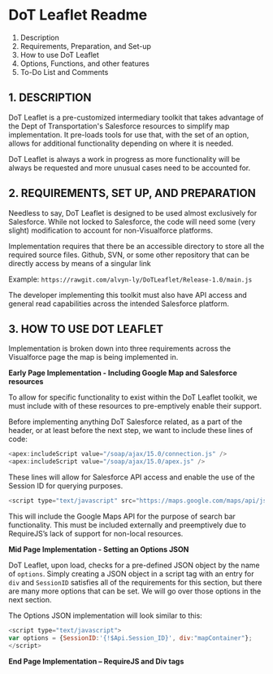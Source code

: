 # DoT Leaflet Readme

1. Description
2. Requirements, Preparation, and Set-up
3. How to use DoT Leaflet
4. Options, Functions, and other features
5. To-Do List and Comments


## 1.    DESCRIPTION

DoT Leaflet is a pre-customized intermediary toolkit that takes advantage of the Dept of Transportation's Salesforce resources to simplify map implementation. It pre-loads tools for use that, with the set of an option, allows for additional functionality depending on where it is needed.

DoT Leaflet is always a work in progress as more functionality will be always be requested and more unusual cases need to be accounted for.


## 2.    REQUIREMENTS, SET UP, AND PREPARATION

Needless to say, DoT Leaflet is designed to be used almost exclusively for Salesforce. While not locked to Salesforce, the code will need some (very slight) modification to account for non-Visualforce platforms.

Implementation requires that there be an accessible directory to store all the required source files. Github, SVN, or some other repository that can be directly access by means of a singular link 

Example: `https://rawgit.com/alvyn-ly/DoTLeaflet/Release-1.0/main.js`

The developer implementing this toolkit must also have API access and general read capabilities across the intended Salesforce platform.

## 3.    HOW TO USE DOT LEAFLET

Implementation is broken down into three requirements across the Visualforce page the map is being implemented in.

**Early Page Implementation - Including Google Map and Salesforce resources**

To allow for specific functionality to exist within the DoT Leaflet toolkit, we must include with of these resources to pre-emptively enable their support.

Before implementing anything DoT Salesforce related, as a part of the header, or at least before the next step, we want to include these lines of code:

```javascript
<apex:includeScript value="/soap/ajax/15.0/connection.js" />
<apex:includeScript value="/soap/ajax/15.0/apex.js" />
```

These lines will allow for Salesforce API access and enable the use of the Session ID for querying purposes.

```javascript
<script type="text/javascript" src="https://maps.google.com/maps/api/js?libraries=places"></script>
```

This will include the Google Maps API for the purpose of search bar functionality. 
This must be included externally and preemptively due to RequireJS’s lack of support for non-local resources.

**Mid Page Implementation - Setting an Options JSON**

DoT Leaflet, upon load, checks for a pre-defined JSON object by the name of `options`.
Simply creating a JSON object in a script tag with an entry for `div` and `SessionID` satisfies all of the requirements for this section, but there are many more options that can be set. We will go over those options in the next section.

The Options JSON implementation will look similar to this:
```javascript
<script type="text/javascript">
var options = {SessionID:'{!$Api.Session_ID}', div:"mapContainer"};
</script>
```

**End Page Implementation – RequireJS and Div tags**



